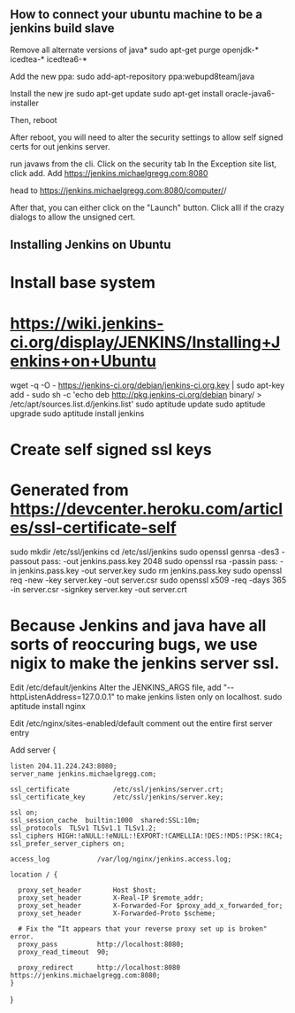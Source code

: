
## How to connect your ubuntu machine to be a jenkins build slave

Remove all alternate versions of java*
sudo apt-get purge openjdk-\* icedtea-\* icedtea6-\*

Add the new ppa:
sudo add-apt-repository ppa:webupd8team/java

Install the new jre
sudo apt-get update 
sudo apt-get install oracle-java6-installer

Then, reboot

After reboot, you will need to alter the security settings to allow self signed certs for out jenkins server.

run javaws from the cli. 
Click on the security tab
In the Exception site list, click add.
Add https://jenkins.michaelgregg.com:8080

head to https://jenkins.michaelgregg.com:8080/computer/<your node name>/

After that, you can either click on the "Launch" button. Click alll if the crazy dialogs to allow the unsigned cert.

## Installing Jenkins on Ubuntu

# Install base system
# https://wiki.jenkins-ci.org/display/JENKINS/Installing+Jenkins+on+Ubuntu
wget -q -O - https://jenkins-ci.org/debian/jenkins-ci.org.key | sudo apt-key add -
sudo sh -c 'echo deb http://pkg.jenkins-ci.org/debian binary/ > /etc/apt/sources.list.d/jenkins.list'
sudo aptitude update
sudo aptitude upgrade
sudo aptitude install jenkins

# Create self signed ssl keys
# Generated from https://devcenter.heroku.com/articles/ssl-certificate-self
sudo mkdir /etc/ssl/jenkins
cd /etc/ssl/jenkins
sudo openssl genrsa -des3 -passout pass:<password> -out jenkins.pass.key 2048
sudo openssl rsa -passin pass:<password> -in jenkins.pass.key -out server.key
sudo rm jenkins.pass.key
sudo openssl req -new -key server.key -out server.csr
sudo openssl x509 -req -days 365 -in server.csr -signkey server.key -out server.crt

# Because Jenkins and java have all sorts of reoccuring bugs, we use nigix to make the jenkins server ssl.

Edit /etc/default/jenkins
Alter the JENKINS_ARGS file, add "--httpListenAddress=127.0.0.1" to make jenkins listen only on localhost.
sudo aptitude install nginx

Edit /etc/nginx/sites-enabled/default
comment out the entire first server entry

Add
server {

    listen 204.11.224.243:8080;
    server_name jenkins.michaelgregg.com;

    ssl_certificate           /etc/ssl/jenkins/server.crt;
    ssl_certificate_key       /etc/ssl/jenkins/server.key;

    ssl on;
    ssl_session_cache  builtin:1000  shared:SSL:10m;
    ssl_protocols  TLSv1 TLSv1.1 TLSv1.2;
    ssl_ciphers HIGH:!aNULL:!eNULL:!EXPORT:!CAMELLIA:!DES:!MD5:!PSK:!RC4;
    ssl_prefer_server_ciphers on;

    access_log            /var/log/nginx/jenkins.access.log;

    location / {

      proxy_set_header        Host $host;
      proxy_set_header        X-Real-IP $remote_addr;
      proxy_set_header        X-Forwarded-For $proxy_add_x_forwarded_for;
      proxy_set_header        X-Forwarded-Proto $scheme;

      # Fix the “It appears that your reverse proxy set up is broken" error.
      proxy_pass          http://localhost:8080;
      proxy_read_timeout  90;

      proxy_redirect      http://localhost:8080 https://jenkins.michaelgregg.com:8080;
    }
  }


